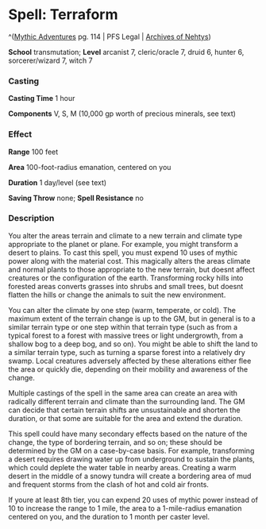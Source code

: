 # Spell: Terraform

^([Mythic Adventures][ss-terraform] pg. 114 | PFS Legal | [Archives of Nehtys][sn-terraform])

**School** transmutation; **Level** arcanist 7, cleric/oracle 7, druid 6, hunter 6, sorcerer/wizard 7, witch 7

### Casting

**Casting Time** 1 hour  

**Components** V, S, M (10,000 gp worth of precious minerals, see text)

### Effect

**Range** 100 feet  

**Area** 100-foot-radius emanation, centered on you  

**Duration** 1 day/level (see text)  

**Saving Throw** none; **Spell Resistance** no

### Description

You alter the areas terrain and climate to a new terrain and climate type appropriate to the planet or plane. For example, you might transform a desert to plains. To cast this spell, you must expend 10 uses of mythic power along with the material cost. This magically alters the areas climate and normal plants to those appropriate to the new terrain, but doesnt affect creatures or the configuration of the earth. Transforming rocky hills into forested areas converts grasses into shrubs and small trees, but doesnt flatten the hills or change the animals to suit the new environment.  

You can alter the climate by one step (warm, temperate, or cold). The maximum extent of the terrain change is up to the GM, but in general is to a similar terrain type or one step within that terrain type (such as from a typical forest to a forest with massive trees or light undergrowth, from a shallow bog to a deep bog, and so on). You might be able to shift the land to a similar terrain type, such as turning a sparse forest into a relatively dry swamp. Local creatures adversely affected by these alterations either flee the area or quickly die, depending on their mobility and awareness of the change.  

Multiple castings of the spell in the same area can create an area with radically different terrain and climate than the surrounding land. The GM can decide that certain terrain shifts are unsustainable and shorten the duration, or that some are suitable for the area and extend the duration.  

This spell could have many secondary effects based on the nature of the change, the type of bordering terrain, and so on; these should be determined by the GM on a case-by-case basis. For example, transforming a desert requires drawing water up from underground to sustain the plants, which could deplete the water table in nearby areas. Creating a warm desert in the middle of a snowy tundra will create a bordering area of mud and frequent storms from the clash of hot and cold air fronts.  

If youre at least 8th tier, you can expend 20 uses of mythic power instead of 10 to increase the range to 1 mile, the area to a 1-mile-radius emanation centered on you, and the duration to 1 month per caster level.

[ss-terraform]: http://paizo.com/products/btpy8ywe
[sn-terraform]: http://www.archivesofnethys.com/SpellDisplay.aspx?ItemName=Terraform